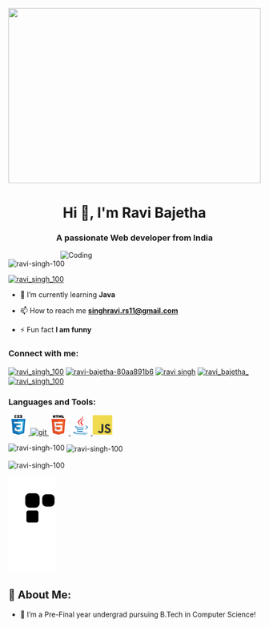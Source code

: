 <!-- [![MasterHead](https://media2.giphy.com/media/L8K62iTDkzGX6/giphy.gif?cid=ecf05e479vfivpcx94hp87pq9pu3bwcgqedxx4ytfh59jla6&rid=giphy.gif&ct=g)](https://rishavchanda.io) -->
<a href="#"><img width="100%" height="350" src="https://media2.giphy.com/media/L8K62iTDkzGX6/giphy.gif?cid=ecf05e479vfivpcx94hp87pq9pu3bwcgqedxx4ytfh59jla6&rid=giphy.gif&ct=g"/></a>
<h1 align="center">Hi 👋, I'm Ravi Bajetha</h1>
<h3 align="center">A passionate Web developer from India</h3>
<img align="right" alt="Coding" width="400" src="https://miro.medium.com/max/1400/1*lhOax3cZATGZwEhG0uTYRA.gif">
<p align="left"> <img src="https://komarev.com/ghpvc/?username=ravi-singh-100&label=Profile%20views&color=0e75b6&style=flat" alt="ravi-singh-100" /> </p>

<p align="left"> <a href="https://twitter.com/ravi_singh_100" target="blank"><img src="https://img.shields.io/twitter/follow/ravi_singh_100?logo=twitter&style=for-the-badge" alt="ravi_singh_100" /></a> </p>

- 🌱 I’m currently learning **Java**

- 📫 How to reach me **singhravi.rs11@gmail.com**

- ⚡ Fun fact **I am funny**

<h3 align="left">Connect with me:</h3>
<p align="left">
<a href="https://twitter.com/ravi_singh_100" target="blank"><img align="center" src="https://raw.githubusercontent.com/rahuldkjain/github-profile-readme-generator/master/src/images/icons/Social/twitter.svg" alt="ravi_singh_100" height="30" width="40" /></a>
<a href="https://linkedin.com/in/ravi-bajetha-80aa891b6" target="blank"><img align="center" src="https://raw.githubusercontent.com/rahuldkjain/github-profile-readme-generator/master/src/images/icons/Social/linked-in-alt.svg" alt="ravi-bajetha-80aa891b6" height="30" width="40" /></a>
<a href="https://fb.com/profile.php?id=100009174844223" target="blank"><img align="center" src="https://raw.githubusercontent.com/rahuldkjain/github-profile-readme-generator/master/src/images/icons/Social/facebook.svg" alt="ravi singh" height="30" width="40" /></a>
<a href="https://instagram.com/ravi_bajetha_" target="blank"><img align="center" src="https://raw.githubusercontent.com/rahuldkjain/github-profile-readme-generator/master/src/images/icons/Social/instagram.svg" alt="ravi_bajetha_" height="30" width="40" /></a>
<a href="https://www.leetcode.com/ravi_singh_100" target="blank"><img align="center" src="https://raw.githubusercontent.com/rahuldkjain/github-profile-readme-generator/master/src/images/icons/Social/leet-code.svg" alt="ravi_singh_100" height="30" width="40" /></a>
</p>

<h3 align="left">Languages and Tools:</h3>
<p align="left"> <a href="https://www.w3schools.com/css/" target="_blank" rel="noreferrer"> <img src="https://raw.githubusercontent.com/devicons/devicon/master/icons/css3/css3-original-wordmark.svg" alt="css3" width="40" height="40"/> </a> <a href="https://git-scm.com/" target="_blank" rel="noreferrer"> <img src="https://www.vectorlogo.zone/logos/git-scm/git-scm-icon.svg" alt="git" width="40" height="40"/> </a> <a href="https://www.w3.org/html/" target="_blank" rel="noreferrer"> <img src="https://raw.githubusercontent.com/devicons/devicon/master/icons/html5/html5-original-wordmark.svg" alt="html5" width="40" height="40"/> </a> <a href="https://www.java.com" target="_blank" rel="noreferrer"> <img src="https://raw.githubusercontent.com/devicons/devicon/master/icons/java/java-original.svg" alt="java" width="40" height="40"/> </a> <a href="https://developer.mozilla.org/en-US/docs/Web/JavaScript" target="_blank" rel="noreferrer"> <img src="https://raw.githubusercontent.com/devicons/devicon/master/icons/javascript/javascript-original.svg" alt="javascript" width="40" height="40"/> </a> </p>

<p><img align="left" src="https://github-readme-stats.vercel.app/api/top-langs?username=ravi-singh-100&show_icons=true&locale=en&layout=compact" alt="ravi-singh-100" /></p>

<p>&nbsp;<img align="center" src="https://github-readme-stats.vercel.app/api?username=ravi-singh-100&show_icons=true&locale=en" alt="ravi-singh-100" /></p>

<p><img align="center" src="https://github-readme-streak-stats.herokuapp.com/?user=ravi-singh-100&" alt="ravi-singh-100" /></p>
<p align="left">
  <a href="https://github.com/Platane/snk#readme">
    <img src="https://raw.githubusercontent.com/ravi-singh-100/ravi-singh-100/output/github-snake-dark.svg" />
  </a>
</p>


## 🚀 About Me:
- 🔭 I’m a Pre-Final year undergrad pursuing B.Tech in Computer Science!
<!-- - 👨‍💻I am a Front-End Developer -->
